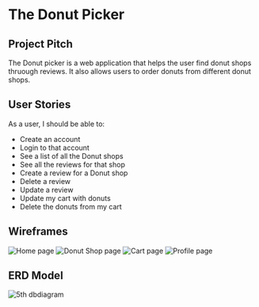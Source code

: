 # The Donut Picker 

## Project Pitch
The Donut picker is a web application that helps the user find donut shops thruough reviews. It also allows users to order donuts from different donut shops.



## User Stories

As a user, I should be able to:

- Create an account
- Login to that account
- See a list of all the Donut shops 
- See all the reviews for that shop 
- Create a review for a Donut shop
- Delete a review
- Update a review
- Update my cart with donuts 
- Delete the donuts from my cart 

## Wireframes

![Home page](https://user-images.githubusercontent.com/98237174/167046609-00480f4a-68e7-4564-8e93-6b32391f38b9.PNG)
![Donut Shop page](https://user-images.githubusercontent.com/98237174/167046622-3e583ec1-3cbc-44f3-9c94-d5a8cab1d579.PNG)
![Cart page](https://user-images.githubusercontent.com/98237174/167046626-6d39b379-add1-4b77-a8ab-8023723a0072.PNG)
![Profile page](https://user-images.githubusercontent.com/98237174/167046634-cccdd0f7-4d6d-41ee-9d72-c973283964d6.PNG)


## ERD Model

![5th dbdiagram](https://user-images.githubusercontent.com/98237174/167046645-5b84dc71-a864-4a39-a5d6-992c09554457.PNG)

